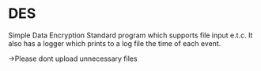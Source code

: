 # DES
Simple Data Encryption Standard program which supports file input e.t.c.
It also has a logger which prints to a log file the time of each event.

->Please dont upload unnecessary files


